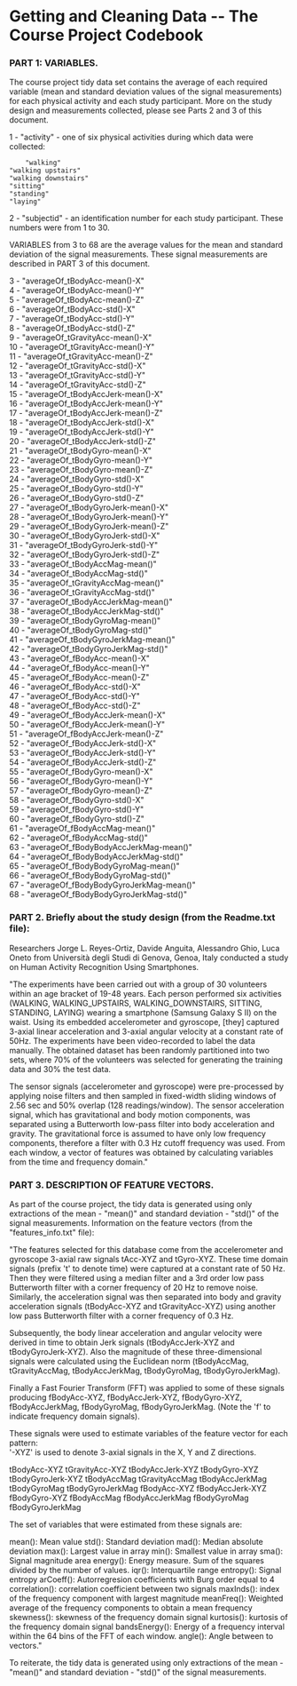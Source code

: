 Getting and Cleaning Data -- The Course Project Codebook
========================================================

### PART 1: VARIABLES. 
The course project tidy data set contains the average of each required variable (mean and standard deviation values of the signal measurements) for each physical activity and each study participant. More on the study design and measurements collected, please see Parts 2 and 3 of this document.

1  - "activity" - one of six physical activities during which data were collected:   

        "walking"    
	"walking upstairs"    
	"walking downstairs"    
	"sitting"    
	"standing"    
	"laying"    

2  - "subjectid" - an identification number for each study participant. These numbers were from 1 to 30.

VARIABLES from 3 to 68 are the average values for the mean and standard deviation of the signal measurements.
These signal measurements are described in PART 3 of this document.
                         
3  - "averageOf_tBodyAcc-mean()-X"  
4  - "averageOf_tBodyAcc-mean()-Y"          
5  - "averageOf_tBodyAcc-mean()-Z"  
6  - "averageOf_tBodyAcc-std()-X"  
7  - "averageOf_tBodyAcc-std()-Y"  
8  - "averageOf_tBodyAcc-std()-Z"   
9  - "averageOf_tGravityAcc-mean()-X"    
10 - "averageOf_tGravityAcc-mean()-Y"       
11 - "averageOf_tGravityAcc-mean()-Z"  
12 - "averageOf_tGravityAcc-std()-X"  
13 - "averageOf_tGravityAcc-std()-Y"  
14 - "averageOf_tGravityAcc-std()-Z"  
15 - "averageOf_tBodyAccJerk-mean()-X"  
16 - "averageOf_tBodyAccJerk-mean()-Y"       
17 - "averageOf_tBodyAccJerk-mean()-Z"   
18 - "averageOf_tBodyAccJerk-std()-X"        
19 - "averageOf_tBodyAccJerk-std()-Y"   
20 - "averageOf_tBodyAccJerk-std()-Z"   
21 - "averageOf_tBodyGyro-mean()-X"    
22 - "averageOf_tBodyGyro-mean()-Y"    
23 - "averageOf_tBodyGyro-mean()-Z"    
24 - "averageOf_tBodyGyro-std()-X"           
25 - "averageOf_tBodyGyro-std()-Y"    
26 - "averageOf_tBodyGyro-std()-Z"         
27 - "averageOf_tBodyGyroJerk-mean()-X"   
28 - "averageOf_tBodyGyroJerk-mean()-Y"     
29 - "averageOf_tBodyGyroJerk-mean()-Z"   
30 - "averageOf_tBodyGyroJerk-std()-X"      
31 - "averageOf_tBodyGyroJerk-std()-Y"   
32 - "averageOf_tBodyGyroJerk-std()-Z"      
33 - "averageOf_tBodyAccMag-mean()"   
34 - "averageOf_tBodyAccMag-std()"            
35 - "averageOf_tGravityAccMag-mean()"    
36 - "averageOf_tGravityAccMag-std()"       
37 - "averageOf_tBodyAccJerkMag-mean()"      
38 - "averageOf_tBodyAccJerkMag-std()"      
39 - "averageOf_tBodyGyroMag-mean()"    
40 - "averageOf_tBodyGyroMag-std()"         
41 - "averageOf_tBodyGyroJerkMag-mean()"    
42 - "averageOf_tBodyGyroJerkMag-std()"     
43 - "averageOf_fBodyAcc-mean()-X"    
44 - "averageOf_fBodyAcc-mean()-Y"          
45 - "averageOf_fBodyAcc-mean()-Z"    
46 - "averageOf_fBodyAcc-std()-X"           
47 - "averageOf_fBodyAcc-std()-Y"    
48 - "averageOf_fBodyAcc-std()-Z"           
49 - "averageOf_fBodyAccJerk-mean()-X"    
50 - "averageOf_fBodyAccJerk-mean()-Y"      
51 - "averageOf_fBodyAccJerk-mean()-Z"    
52 - "averageOf_fBodyAccJerk-std()-X"       
53 - "averageOf_fBodyAccJerk-std()-Y"    
54 - "averageOf_fBodyAccJerk-std()-Z"       
55 - "averageOf_fBodyGyro-mean()-X"    
56 - "averageOf_fBodyGyro-mean()-Y"         
57 - "averageOf_fBodyGyro-mean()-Z"    
58 - "averageOf_fBodyGyro-std()-X"          
59 - "averageOf_fBodyGyro-std()-Y"    
60 - "averageOf_fBodyGyro-std()-Z"          
61 - "averageOf_fBodyAccMag-mean()"    
62 - "averageOf_fBodyAccMag-std()"          
63 - "averageOf_fBodyBodyAccJerkMag-mean()"     
64 - "averageOf_fBodyBodyAccJerkMag-std()"  
65 - "averageOf_fBodyBodyGyroMag-mean()"     
66 - "averageOf_fBodyBodyGyroMag-std()"     
67 - "averageOf_fBodyBodyGyroJerkMag-mean()"   
68 - "averageOf_fBodyBodyGyroJerkMag-std()"    


### PART 2. Briefly about the study design (from the Readme.txt file):

Researchers Jorge L. Reyes-Ortiz, Davide Anguita, Alessandro Ghio, Luca Oneto from Università degli Studi di Genova, Genoa, Italy conducted a study on Human Activity Recognition Using Smartphones. 

"The experiments have been carried out with a group of 30 volunteers within an age bracket of 19-48 years. Each person performed six activities (WALKING, WALKING_UPSTAIRS, WALKING_DOWNSTAIRS, SITTING, STANDING, LAYING) wearing a smartphone (Samsung Galaxy S II) on the waist. Using its embedded accelerometer and gyroscope, [they] captured 3-axial linear acceleration and 3-axial angular velocity at a constant rate of 50Hz. The experiments have been video-recorded to label the data manually. The obtained dataset has been randomly partitioned into two sets, where 70% of the volunteers was selected for generating the training data and 30% the test data. 

The sensor signals (accelerometer and gyroscope) were pre-processed by applying noise filters and then sampled in fixed-width sliding windows of 2.56 sec and 50% overlap (128 readings/window). The sensor acceleration signal, which has gravitational and body motion components, was separated using a Butterworth low-pass filter into body acceleration and gravity. The gravitational force is assumed to have only low frequency components, therefore a filter with 0.3 Hz cutoff frequency was used. From each window, a vector of features was obtained by calculating variables from the time and frequency domain."


### PART 3. DESCRIPTION OF FEATURE VECTORS.
As part of the course project, the tidy data is generated using only extractions of the mean - "mean()" and standard deviation - "std()" of the signal measurements. Information on the feature vectors (from the "features_info.txt" file):

"The features selected for this database come from the accelerometer and gyroscope 3-axial raw signals tAcc-XYZ and tGyro-XYZ. These time domain signals (prefix 't' to denote time) were captured at a constant rate of 50 Hz. Then they were filtered using a median filter and a 3rd order low pass Butterworth filter with a corner frequency of 20 Hz to remove noise. Similarly, the acceleration signal was then separated into body and gravity acceleration signals (tBodyAcc-XYZ and tGravityAcc-XYZ) using another low pass Butterworth filter with a corner frequency of 0.3 Hz. 

Subsequently, the body linear acceleration and angular velocity were derived in time to obtain Jerk signals (tBodyAccJerk-XYZ and tBodyGyroJerk-XYZ). Also the magnitude of these three-dimensional signals were calculated using the Euclidean norm (tBodyAccMag, tGravityAccMag, tBodyAccJerkMag, tBodyGyroMag, tBodyGyroJerkMag). 

Finally a Fast Fourier Transform (FFT) was applied to some of these signals producing fBodyAcc-XYZ, fBodyAccJerk-XYZ, fBodyGyro-XYZ, fBodyAccJerkMag, fBodyGyroMag, fBodyGyroJerkMag. (Note the 'f' to indicate frequency domain signals). 

These signals were used to estimate variables of the feature vector for each pattern:  
'-XYZ' is used to denote 3-axial signals in the X, Y and Z directions.

tBodyAcc-XYZ
tGravityAcc-XYZ
tBodyAccJerk-XYZ
tBodyGyro-XYZ
tBodyGyroJerk-XYZ
tBodyAccMag
tGravityAccMag
tBodyAccJerkMag
tBodyGyroMag
tBodyGyroJerkMag
fBodyAcc-XYZ
fBodyAccJerk-XYZ
fBodyGyro-XYZ
fBodyAccMag
fBodyAccJerkMag
fBodyGyroMag
fBodyGyroJerkMag

The set of variables that were estimated from these signals are: 

mean(): Mean value
std(): Standard deviation
mad(): Median absolute deviation 
max(): Largest value in array
min(): Smallest value in array
sma(): Signal magnitude area
energy(): Energy measure. Sum of the squares divided by the number of values. 
iqr(): Interquartile range 
entropy(): Signal entropy
arCoeff(): Autorregresion coefficients with Burg order equal to 4
correlation(): correlation coefficient between two signals
maxInds(): index of the frequency component with largest magnitude
meanFreq(): Weighted average of the frequency components to obtain a mean frequency
skewness(): skewness of the frequency domain signal 
kurtosis(): kurtosis of the frequency domain signal 
bandsEnergy(): Energy of a frequency interval within the 64 bins of the FFT of each window.
angle(): Angle between to vectors."

To reiterate, the tidy data is generated using only extractions of the mean - "mean()" and standard deviation - "std()" of the signal measurements.
